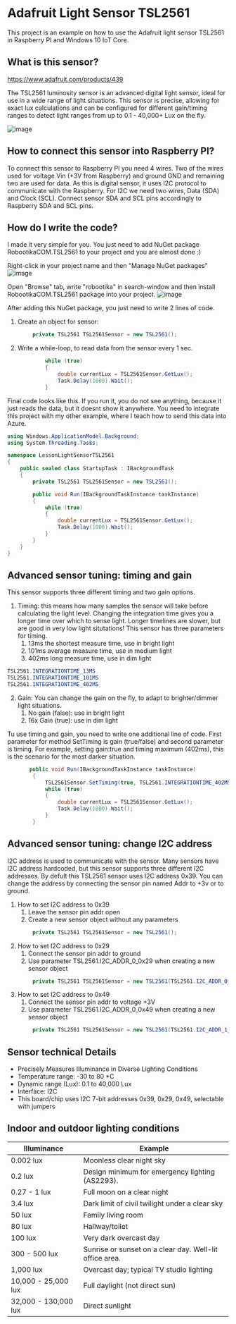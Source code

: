 # Adafruit Light Sensor TSL2561
This project is an example on how to use the Adafruit light sensor TSL2561 in Raspberry PI and Windows 10 IoT Core.

## What is this sensor?
https://www.adafruit.com/products/439

The TSL2561 luminosity sensor is an advanced digital light sensor, ideal for use in a wide range of light situations.
This sensor is precise, allowing for exact lux calculations and can be configured for 
different gain/timing ranges to detect light ranges from up to 0.1 - 40,000+ Lux on the fly. 

![image](https://cloud.githubusercontent.com/assets/13704023/22796235/531f5dec-ef02-11e6-929a-beb24afb5d74.png)

## How to connect this sensor into Raspberry PI?
To connect this sensor to Raspberry PI you need 4 wires. Two of the wires used for voltage Vin (+3V from Raspberry) and ground GND and remaining two are used for data. 
As this is digital sensor, it uses I2C protocol to communicate with the Raspberry. For I2C we need two wires, Data (SDA) and Clock (SCL).
Connect sensor SDA and SCL pins accordingly to Raspberry SDA and SCL pins. 

## How do I write the code?
I made it very simple for you. You just need to add NuGet package RobootikaCOM.TSL2561 to your project and you are almost done :)

Right-click in your project name and then "Manage NuGet packages"
![image](https://cloud.githubusercontent.com/assets/13704023/22802711/964f83d6-ef1a-11e6-9e7e-398257c2eda0.png)

Open "Browse" tab, write "robootika" in search-window and then install RobootikaCOM.TSL2561 package into your project.
![image](https://cloud.githubusercontent.com/assets/13704023/22802827/0ba11ed8-ef1b-11e6-8f46-64a8bf8fd432.png)

After adding this NuGet package, you just need to write 2 lines of code.

1. Create an object for sensor: 
````C#
        private TSL2561 TSL2561Sensor = new TSL2561();
````

2. Write a while-loop, to read data from the sensor every 1 sec.
````C#
            while (true)
            {
                double currentLux = TSL2561Sensor.GetLux();
                Task.Delay(1000).Wait();
            }
````

Final code looks like this. 
If you run it, you do not see anything, because it just reads the data, but it doesnt show it anywhere.
You need to integrate this project with my other example, where I teach how to send this data into Azure.

````C#
using Windows.ApplicationModel.Background;
using System.Threading.Tasks;

namespace LessonLightSensorTSL2561
{
    public sealed class StartupTask : IBackgroundTask
    {
        private TSL2561 TSL2561Sensor = new TSL2561();

        public void Run(IBackgroundTaskInstance taskInstance)
        {
            while (true)
            {
                double currentLux = TSL2561Sensor.GetLux();
                Task.Delay(1000).Wait();
            }
        }
    }
}
````

## Advanced sensor tuning: timing and gain
This sensor supports three different timing and two gain options. 

1. Timing: this means how many samples the sensor will take before calculating the light level.
Changing the integration time gives you a longer time over which to sense light. Longer timelines are slower, but are good in very low light situtations!
This sensor has three parameters for timing. 
   1. 13ms the shortest measure time, use in bright light
   2. 101ms average measure time, use in medium light
   3. 402ms long measure time, use in dim light
````C#
TSL2561.INTEGRATIONTIME_13MS
TSL2561.INTEGRATIONTIME_101MS
TSL2561.INTEGRATIONTIME_402MS
````
2. Gain: You can change the gain on the fly, to adapt to brighter/dimmer light situations. 
   1. No gain (false): use in bright light
   2. 16x Gain (true): use in dim light

Tu use timing and gain, you need to write one additional line of code. First parameter for method SetTiming is gain (true/false) and second parameter is timing. 
For example, setting gain:true and timing maximum (402ms), this is the scenario for the most darker situation.
````C#
       public void Run(IBackgroundTaskInstance taskInstance)
        {
            TSL2561Sensor.SetTiming(true, TSL2561.INTEGRATIONTIME_402MS);
            while (true)
            {
                double currentLux = TSL2561Sensor.GetLux();
                Task.Delay(1000).Wait();
            }
        }
````
## Advanced sensor tuning: change I2C address
I2C address is used to communicate with the sensor. Many sensors have I2C address hardcoded, but this sensor supports three different I2C addresses.
By defult this TSL2561 sensor uses I2C address 0x39. You can change the address by connecting the sensor pin named Addr to +3v or to ground. 

1. How to set I2C address to 0x39
   1. Leave the sensor pin addr open
   2. Create a new sensor object without any parameters
````C#
        private TSL2561 TSL2561Sensor = new TSL2561();
````
2. How to set I2C address to 0x29
   1. Connect the sensor pin addr to ground
   2. Use parameter TSL2561.I2C_ADDR_0_0x29 when creating a new sensor object
````C#
        private TSL2561 TSL2561Sensor = new TSL2561(TSL2561.I2C_ADDR_0_0x29);
````
3. How to set I2C address to 0x49
   1. Connect the sensor pin addr to voltage +3V
   2. Use parameter TSL2561.I2C_ADDR_0_0x49 when creating a new sensor object
````C#
        private TSL2561 TSL2561Sensor = new TSL2561(TSL2561.I2C_ADDR_1_0x49);
````

## Sensor technical Details

* Precisely Measures Illuminance in Diverse Lighting Conditions 
* Temperature range: -30 to 80 *C
* Dynamic range (Lux): 0.1 to 40,000 Lux
* Interface: I2C
* This board/chip uses I2C 7-bit addresses 0x39, 0x29, 0x49, selectable with jumpers

## Indoor and outdoor lighting conditions

Illuminance | Example
--- | --- 
0.002 lux | Moonless clear night sky
0.2 lux | Design minimum for emergency lighting (AS2293).
0.27 - 1 lux | Full moon on a clear night
3.4 lux | Dark limit of civil twilight under a clear sky
50 lux | Family living room
80 lux | Hallway/toilet
100 lux | Very dark overcast day
300 - 500 lux | Sunrise or sunset on a clear day. Well-lit office area.
1,000 lux | Overcast day; typical TV studio lighting
10,000 - 25,000 lux | Full daylight (not direct sun)
32,000 - 130,000 lux | Direct sunlight